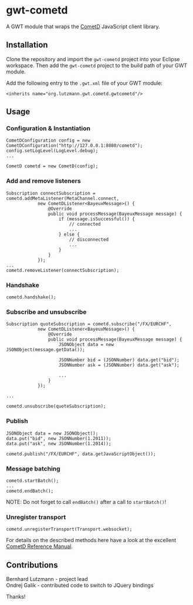 gwt-cometd
==========

A GWT module that wraps the [CometD](http://cometd.org/) JavaScript client library.


Installation
------------

Clone the repository and import the `gwt-cometd` project into your Eclipse workspace. Then add the `gwt-cometd`
project to the build path of your GWT module.

Add the following entry to the `.gwt.xml` file of your GWT module:

	<inherits name="org.lutzmann.gwt.cometd.gwtcometd"/>


Usage
-----

### Configuration & Instantiation

	CometDConfiguration config = new CometDConfiguration("http://127.0.0.1:8080/cometd");
	config.setLogLevel(LogLevel.debug);
	...

	CometD cometd = new CometD(config);


### Add and remove listeners

	Subscription connectSubscription = cometd.addMetaListener(MetaChannel.connect,
				new CometDListener<BayeuxMessage>() {
					@Override
					public void processMessage(BayeuxMessage message) {
						if (message.isSuccessful()) {
							// connected
							...
						} else {
							// disconnected
							...
						}
					}
				});
	...
	cometd.removeListener(connectSubscription);


### Handshake

	cometd.handshake();


### Subscribe and unsubscribe

	Subscription quoteSubscription = cometd.subscribe("/FX/EURCHF",
				new CometDListener<BayeuxMessage>() {
					@Override
					public void processMessage(BayeuxMessage message) {
						JSONObject data = new JSONObject(message.getData());
						
						JSONNumber bid = (JSONNumber) data.get("bid");
						JSONNumber ask = (JSONNumber) data.get("ask");
						
						...
					}
				});
	
	...
	
	cometd.unsubscribe(quoteSubscription);


### Publish

	JSONObject data = new JSONObject();
	data.put("bid", new JSONNumber(1.2011));
	data.put("ask", new JSONNumber(1.2014));
	
	cometd.publish("/FX/EURCHF", data.getJavaScriptObject());


### Message batching

	cometd.startBatch();
	...
	cometd.endBatch();

NOTE: Do not forget to call `endBatch()` after a call to `startBatch()`!


### Unregister transport

	cometd.unregisterTransport(Transport.websocket);


For details on the described methods here have a look at the excellent [CometD Reference Manual](http://docs.cometd.org/reference/#javascript).


Contributions
-------------

Bernhard Lutzmann - project lead<br>
Ondrej Galik - contributed code to switch to JQuery bindings

Thanks!